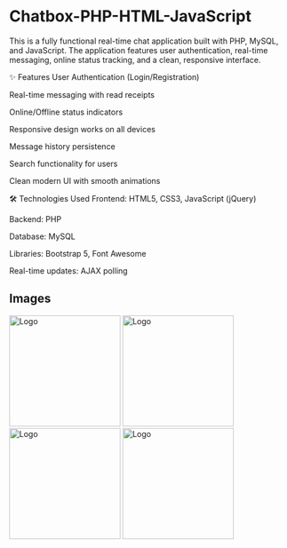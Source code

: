 # Chatbox-PHP-HTML-JavaScript
This is a fully functional real-time chat application built with PHP, MySQL, and JavaScript. The application features user authentication, real-time messaging, online status tracking, and a clean, responsive interface.

✨ Features
User Authentication (Login/Registration)

Real-time messaging with read receipts

Online/Offline status indicators

Responsive design works on all devices

Message history persistence

Search functionality for users

Clean modern UI with smooth animations

🛠️ Technologies Used
Frontend: HTML5, CSS3, JavaScript (jQuery)

Backend: PHP

Database: MySQL

Libraries: Bootstrap 5, Font Awesome

Real-time updates: AJAX polling


## Images
<img src="project-img/1.png" alt="Logo" width="200"/>
<img src="project-img/2.png" alt="Logo" width="200"/>
<img src="project-img/3.png" alt="Logo" width="200"/>
<img src="project-img/4.png" alt="Logo" width="200"/>

